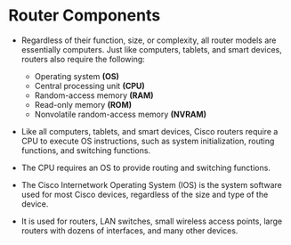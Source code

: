 # Router Components

- Regardless of their function, size, or complexity, all router models are essentially computers. Just like computers, tablets, and smart devices, routers also require the following:

    - Operating system **(OS)**
    - Central processing unit **(CPU)**
    - Random-access memory **(RAM)**
    - Read-only memory **(ROM)**
    - Nonvolatile random-access memory **(NVRAM)**

- Like all computers, tablets, and smart devices, Cisco routers require a CPU to execute OS instructions, such as system initialization, routing functions, and switching functions.

- The CPU requires an OS to provide routing and switching functions. 
- The Cisco Internetwork Operating System (IOS) is the system software used for most Cisco devices, regardless of the size and type of the device. 
- It is used for routers, LAN switches, small wireless access points, large routers with dozens of interfaces, and many other devices.
